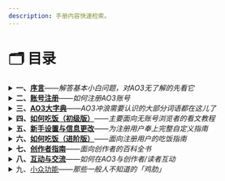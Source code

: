 ```yaml
---
description: 手册内容快速检索。
---
```


# 🗂 目录

<details>

<summary><strong>一、</strong><a href="xu-yan.md"><strong>序言</strong></a><em>——解答基本小白问题，对AO3无了解的先看它</em></summary>

1. 简单科普&问题解答
2. [可用的镜像网站](xu-yan.md#ke-yong-de-jing-xiang-wang-zhan)
3. [可用的梯子](xu-yan.md#ke-yong-de-ti-zi)

</details>

<details>

<summary><strong>二、</strong><a href="zhang-hao-zhu-ce.md"><strong>账号注册</strong></a><em>——如何注册AO3账号</em></summary>

1. [注册账号的优点](zhang-hao-zhu-ce.md#zhu-ce-zhang-hao-de-you-dian)
2. [如何获得邀请](zhang-hao-zhu-ce.md#ru-he-huo-de-yao-qing)
3. [如何创建账号](zhang-hao-zhu-ce.md#ru-he-chuang-jian-zhang-hao)
4. [可能遇到的问题](zhang-hao-zhu-ce.md#ke-neng-yu-dao-de-wen-ti)

</details>

<details>

<summary><strong>三、</strong><a href="ao3-da-zi-dian.md"><strong>AO3大字典</strong></a><em>——AO3冲浪需要认识的大部分词语都在这儿了</em></summary>

* [A](ao3-da-zi-dian.md#a)
* [B](ao3-da-zi-dian.md#b)
* [C](ao3-da-zi-dian.md#c)
* [D](ao3-da-zi-dian.md#d)
* [E](ao3-da-zi-dian.md#e)
* [F](ao3-da-zi-dian.md#f)
* [G](ao3-da-zi-dian.md#g)
* [H](ao3-da-zi-dian.md#h)
* [I](ao3-da-zi-dian.md#i)
* [J](ao3-da-zi-dian.md#j)
* [K](ao3-da-zi-dian.md#k)
* [L](ao3-da-zi-dian.md#l)
* [M](ao3-da-zi-dian.md#m)
* [N](ao3-da-zi-dian.md#n)
* [O](ao3-da-zi-dian.md#o)
* [P](ao3-da-zi-dian.md#p)
* [Q](ao3-da-zi-dian.md#q)
* [R](ao3-da-zi-dian.md#r)
* [S](ao3-da-zi-dian.md#s)
* [T](ao3-da-zi-dian.md#t)
* [U](ao3-da-zi-dian.md#u)
* [V](ao3-da-zi-dian.md#v)
* [W](ao3-da-zi-dian.md#w)
* [X](ao3-da-zi-dian.md#x)
* [Y](ao3-da-zi-dian.md#y)
* [Z](ao3-da-zi-dian.md#z)

</details>

<details>

<summary><strong>四、</strong><a href="broken-reference"><strong>如何吃饭（初级版）</strong></a><em>——主要面向无账号浏览者的看文教程</em></summary>

1. [前言](ru-he-chi-fan-chu-ji-ban/qian-yan.md)
2. [网页翻译中文](ru-he-chi-fan-chu-ji-ban/wang-ye-fan-yi-zhong-wen.md)
3. [AO3各界面信息略解](ru-he-chi-fan-chu-ji-ban/ao3-ge-jie-mian-xin-xi-lve-jie.md)
4. [AO3文库符号解释](ru-he-chi-fan-chu-ji-ban/ao3-wen-ku-fu-hao-jie-shi.md)
5. [常用Tag百科](ru-he-chi-fan-chu-ji-ban/chang-yong-tag-bai-ke.md)
6. [搜索基本法](ru-he-chi-fan-chu-ji-ban/sou-suo-ji-ben-fa-search/)
   1. [如何查找标签](ru-he-chi-fan-chu-ji-ban/sou-suo-ji-ben-fa-search/ru-he-cha-zhao-biao-qian-tags.md)
   2. [如何查找作品](ru-he-chi-fan-chu-ji-ban/sou-suo-ji-ben-fa-search/ru-he-cha-zhao-zuo-pin-works.md)
   3. [如何搜索用户](ru-he-chi-fan-chu-ji-ban/sou-suo-ji-ben-fa-search/ru-he-sou-suo-yong-hu-people.md)
   4. [编辑搜索](ru-he-chi-fan-chu-ji-ban/sou-suo-ji-ben-fa-search/bian-ji-sou-suo-edit-your-search.md)
   5. [筛选功能](ru-he-chi-fan-chu-ji-ban/sou-suo-ji-ben-fa-search/shai-xuan-gong-neng-filter.md)
   6. [如何筛选混合同人](ru-he-chi-fan-chu-ji-ban/sou-suo-ji-ben-fa-search/ru-he-shai-xuan-hun-he-tong-ren.md)
   7. [作者主页内筛选](ru-he-chi-fan-chu-ji-ban/sou-suo-ji-ben-fa-search/zuo-zhe-zhu-ye-nei-shai-xuan.md)
7. [如何点开作品](ru-he-chi-fan-chu-ji-ban/ru-he-dian-kai-zuo-pin.md)
8. [如何使用作品号（神秘数字）](ru-he-chi-fan-chu-ji-ban/ru-he-shi-yong-zuo-pin-hao-shen-mi-shu-zi.md)
9. [如何阅读作品](ru-he-chi-fan-chu-ji-ban/ru-he-yue-du-zuo-pin.md)
10. [如何下载作品](ru-he-chi-fan-chu-ji-ban/ru-he-xia-zai-zuo-pin.md)
11. [巧用他人书签](ru-he-chi-fan-chu-ji-ban/qiao-yong-ta-ren-shu-qian.md)
12. [※搜索框里的大学问](ru-he-chi-fan-chu-ji-ban/sou-suo-kuang-li-de-da-xue-wen.md)
13. [Q\&A](ru-he-chi-fan-chu-ji-ban/q-and-a.md)

</details>

<details>

<summary><strong>五、</strong><a href="broken-reference"><strong>新手设置与信息更改</strong></a><em>——为注册用户奉上完整自定义指南</em></summary>

1. [新手指导消息框](xin-shou-she-zhi-yu-xin-xi-geng-gai/xin-shou-zhi-dao-xiao-xi-kuang.md)
2. [偏好设置](xin-shou-she-zhi-yu-xin-xi-geng-gai/pian-hao-she-zhi-preferences.md)
3. [编辑个人资料](xin-shou-she-zhi-yu-xin-xi-geng-gai/bian-ji-ge-ren-zi-liao-profile.md)
4. [编辑头像](xin-shou-she-zhi-yu-xin-xi-geng-gai/bian-ji-tou-xiang-icon.md)
5. [更改用户名](xin-shou-she-zhi-yu-xin-xi-geng-gai/geng-gai-yong-hu-ming-user-name.md)
6. [更改密码](xin-shou-she-zhi-yu-xin-xi-geng-gai/geng-gai-mi-ma-password.md)
7. [更改邮箱](xin-shou-she-zhi-yu-xin-xi-geng-gai/geng-gai-you-xiang-email.md)
8. [网站快速换肤](xin-shou-she-zhi-yu-xin-xi-geng-gai/wang-zhan-kuai-su-huan-fu-site-skin.md)
9. [找回密码](xin-shou-she-zhi-yu-xin-xi-geng-gai/zhao-hui-mi-ma.md)
10. [注销账号](xin-shou-she-zhi-yu-xin-xi-geng-gai/zhu-xiao-zhang-hao.md)

</details>

<details>

<summary><strong>六、</strong><a href="broken-reference"><strong>如何吃饭（进阶版）</strong></a><em>——面向注册用户的吃饭指南</em></summary>

1. [前言](ru-he-chi-fan-jin-jie-ban/qian-yan.md)
2. [书签/收藏怎么用](ru-he-chi-fan-jin-jie-ban/shu-qian-shou-cang-zen-mo-yong.md)
3. [如何收藏标签](ru-he-chi-fan-jin-jie-ban/ru-he-shou-cang-biao-qian.md)
4. [合集是什么？怎么用？](ru-he-chi-fan-jin-jie-ban/he-ji-shi-shi-mo-zen-mo-yong.md)

</details>

<details>

<summary><strong>七、</strong><a href="broken-reference"><strong>创作者指南</strong></a><em>——面向创作者的百科全书</em></summary>

1. [作品发布礼仪](chuang-zuo-zhe-zhi-nan/zuo-pin-fa-bu-li-yi.md)
2. [发文百科](chuang-zuo-zhe-zhi-nan/fa-wen-bai-ke/)
3. [如何保存为草稿](chuang-zuo-zhe-zhi-nan/fa-wen-bai-ke/ru-he-bao-cun-wei-cao-gao.md)
4. [匿名发文](chuang-zuo-zhe-zhi-nan/fa-wen-bai-ke/ni-ming-fa-wen.md)
5. [HTML备忘录](chuang-zuo-zhe-zhi-nan/html-bei-wang-lu.md)

</details>

<details>

<summary><strong>八、</strong><a href="broken-reference"><strong>互动与交流</strong></a><em>——如何在AO3与创作者/读者互动</em></summary>

1. 点赞与评论
2. [订阅/关注功能](hu-dong-yu-jiao-liu/ding-yue-guan-zhu-gong-neng.md)
3. [屏蔽/拉黑功能](hu-dong-yu-jiao-liu/la-hei-ping-bi-gong-neng.md)

</details>

<details>

<summary>九、<a href="broken-reference">小众功能</a><em>——那些一般人不知道的「鸡肋」</em></summary>



</details>

